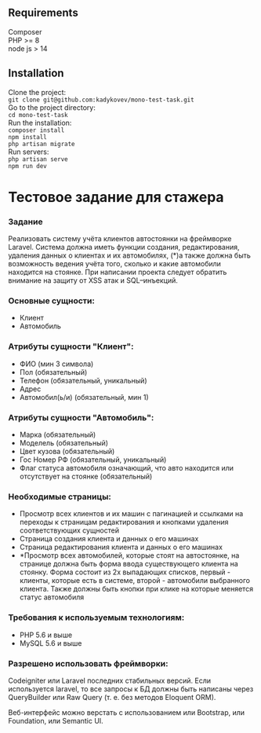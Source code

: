 ## Requirements
Composer </br>
PHP >= 8 </br>
node js > 14

## Installation
Clone the project: </br>
`git clone git@github.com:kadykovev/mono-test-task.git`</br>
Go to the project directory: </br>
`cd mono-test-task`</br>
Run the installation: </br>
`composer install` </br>
`npm install`</br>
`php artisan migrate`</br>
Run servers: </br>
`php artisan serve` </br>
`npm run dev` </br>

<h1>Тестовое задание для стажера</h1>
<h3>Задание</h3>
<p>Реализовать систему учёта клиентов автостоянки на фреймворке Laravel. Система должна иметь функции создания, редактирования, удаления данных о клиентах и их автомобилях, (*)а также должна быть возможность ведения учёта того, сколько и какие автомобили находится на стоянке. При написании проекта следует обратить внимание на защиту от XSS атак и SQL–инъекций.</p>

<h3>Основные сущности:</h3>
<ul>
    <li>Клиент</li>
    <li>Автомобиль</li>
</ul>

<h3>Атрибуты сущности "Клиент":</h3>
<ul>
    <li>ФИО (мин 3 символа)</li>
    <li>Пол (обязательный)</li>
    <li>Телефон (обязательный, уникальный)</li>
    <li>Адрес</li>
    <li>Автомобил(ь/и) (обязательный, мин 1)</li>
</ul>

<h3>Атрибуты сущности "Автомобиль":</h3>
<ul>
    <li>Марка (обязательный)</li>
    <li>Моделель (обязательный)</li>
    <li>Цвет кузова (обязательный)</li>
    <li>Гос Номер РФ (обязательный, уникальный)</li>
    <li>Флаг статуса автомобиля означающий, что авто находится или отсутствует на стоянке (обязательный)</li>
</ul>

<h3>Необходимые страницы:</h3>
<ul>
    <li>Просмотр всех клиентов и их машин с пагинацией и ссылками на переходы к страницам редактирования и кнопками удаления соответствующих сущностей</li>
    <li>Страница создания клиента и данных о его машинах</li>
    <li>Страница редактирования клиента и данных о его машинах</li>
    <li>*Просмотр всех автомобилей, которые стоят на автостоянке, на странице должна быть форма ввода существующего клиента на стоянку. Форма состоит из 2х выпадающих списков, первый - клиенты, которые есть в системе, второй - автомобили выбранного клиента. Также должны быть кнопки при клике на которые меняется статус автомобиля
</li>
</ul>

<h3>Требования к используемым технологиям:</h3>
<ul>
    <li>PHP 5.6 и выше</li>
    <li>MySQL 5.6 и выше</li>
</ul>

<h3>Разрешено использовать фреймворки:</h3>
<p>Codeigniter или Laravel последних стабильных версий. Если используется laravel, то все запросы к БД должны быть написаны через QueryBuilder или Raw Query (т. е. без методов Eloquent ORM).</p>

<p>Веб-интерфейс можно верстать с использованием или Bootstrap, или Foundation, или Semantic UI.</p>
